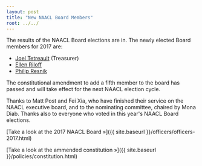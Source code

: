 ```yaml
---
layout: post
title: "New NAACL Board Members"
root: ../../
---
```


The results of the NAACL Board elections are in. The newly elected Board members for 2017 are:

-   [Joel Tetreault](http://www.cs.rochester.edu/~tetreaul/academic.html) (Treasurer)
-   [Ellen Riloff](http://www.cs.utah.edu/~riloff/)
-   [Philip Resnik](http://www.umiacs.umd.edu/~resnik/)

The constitutional amendment to add a fifth member to the board has passed and will take effect for the next NAACL election cycle.

Thanks to Matt Post and Fei Xia, who have finished their service on the NAACL executive board, and to the nominating committee, chaired by Mona Diab. Thanks also to everyone who voted in this year's NAACL Board elections.

[Take a look at the 2017 NAACL Board »]({{ site.baseurl }}/officers/officers-2017.html)

[Take a look at the ammended constitution »]({{ site.baseurl }}/policies/constitution.html)
